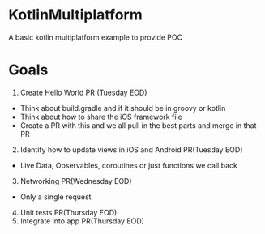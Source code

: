 # KotlinMultiplatform
A basic kotlin multiplatform example to provide POC

# Goals
1) Create Hello World PR (Tuesday EOD)
  - Think about build.gradle and if it should be in groovy or kotlin
  - Think about how to share the iOS framework file
  - Create a PR with this and we all pull in the best parts and merge in that PR
2) Identify how to update views in iOS and Android PR(Tuesday EOD)
  - Live Data, Observables, coroutines or just functions we call back
3) Networking PR(Wednesday EOD)
  - Only a single request
4) Unit tests PR(Thursday EOD)
5) Integrate into app PR(Thursday EOD)



